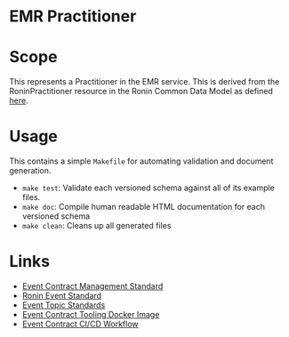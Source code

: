 # EMR Practitioner

# Scope
This represents a Practitioner in the EMR service. This is derived from the RoninPractitioner resource in the Ronin Common Data Model as defined [here](https://supreme-garbanzo-99254d0f.pages.github.io/ig/Ronin-Implementation-Guide-Home-List-Profiles-Ronin-Practitioner.html).

# Usage
This contains a simple `Makefile` for automating validation and document generation.  
- `make test`: Validate each versioned schema against all of its example files.
- `make doc`: Compile human readable HTML documentation for each versioned schema
- `make clean`: Cleans up all generated files

# Links
- [Event Contract Management Standard](https://projectronin.atlassian.net/wiki/spaces/ENG/pages/1797521454/Event+Contract+Management+Standard)
- [Ronin Event Standard](https://projectronin.atlassian.net/wiki/spaces/ENG/pages/1748041738/Ronin+Event+Standard)
- [Event Topic Standards](https://projectronin.atlassian.net/wiki/spaces/ENG/pages/1765998701/Event+Topic+Standards)
- [Event Contract Tooling Docker Image](https://github.com/projectronin/ronin-contract-event-tooling)
- [Event Contract CI/CD Workflow](https://github.com/projectronin/github/blob/event_contract_cicd/.github/workflows/event_contract_cicd.yaml)
